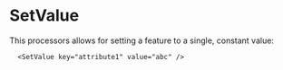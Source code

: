 SetValue
========

This processors allows for setting a feature to a single, constant
value:

      <SetValue key="attribute1" value="abc" />
